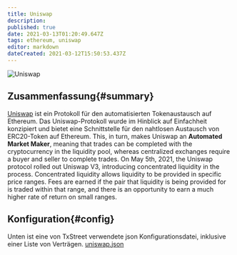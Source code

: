 ```yaml
---
title: Uniswap
description:
published: true
date: 2021-03-13T01:20:49.647Z
tags: ethereum, uniswap
editor: markdown
dateCreated: 2021-03-12T15:50:53.437Z
---
```


![Uniswap](https://txstreet.com/static/img/singles/house_logos/uniswap.png)

## Zusammenfassung{#summary}

<a href="https://app. uniswap. org" target="_blank">Uniswap</a> ist ein Protokoll für den automatisierten Tokenaustausch auf Ethereum. Das Uniswap-Protokoll wurde im Hinblick auf Einfachheit konzipiert und bietet eine Schnittstelle für den nahtlosen Austausch von ERC20-Token auf Ethereum. This, in turn, makes Uniswap an **Automated Market Maker**, meaning that trades can be completed with the cryptocurrency in the liquidity pool, whereas centralized exchanges require a buyer and seller to complete trades. On May 5th, 2021, the Uniswap protocol rolled out Uniswap V3, introducing concentrated liquidity in the process. Concentrated liquidity allows liquidity to be provided in specific price ranges. Fees are earned if the pair that liquidity is being provided for is traded within that range, and there is an opportunity to earn a much higher rate of return on small ranges.

## Konfiguration{#config}

Unten ist eine von TxStreet verwendete json Konfigurationsdatei, inklusive einer Liste von Verträgen. [uniswap.json](/ethereum/houses/uniswap.json)